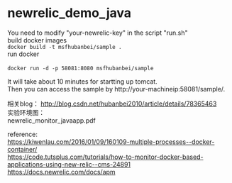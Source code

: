 # newrelic_demo_java
You need to modify "your-newrelic-key" in the script "run.sh"</br>
build docker images</br>
```docker build -t msfhubanbei/sample .```</br>
run docker</br>       
```docker run -d -p 58081:8080 msfhubanbei/sample```</br>

It will take about 10 minutes for startting up tomcat.</br>
Then you can access the sample by  http://your-machineip:58081/sample/.</br>

相关blog： 
http://blog.csdn.net/hubanbei2010/article/details/78365463</br>
实验环境图：</br>
newrelic_monitor_javaapp.pdf</br>


reference:</br>
https://kiwenlau.com/2016/01/09/160109-multiple-processes--docker-container/</br>
https://code.tutsplus.com/tutorials/how-to-monitor-docker-based-applications-using-new-relic--cms-24891</br>
https://docs.newrelic.com/docs/apm</br>
